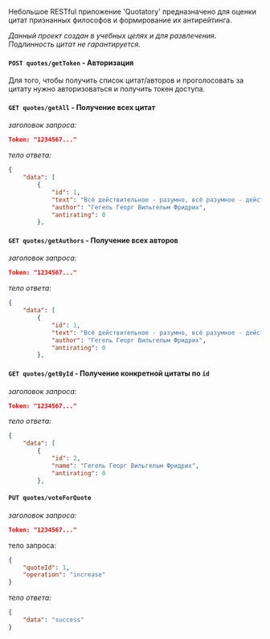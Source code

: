 Небольшое RESTful приложение 'Quotatory' предназначено для оценки цитат признанных философов и формирование их антирейтинга.

*Данный проект создан в учебных целях и для развлечения.* 
*Подлинность цитат не гарантируется.*


#### `POST quotes/getToken` - Авторизация

Для того, чтобы получить список цитат/авторов и проголосовать за цитату нужно авторизоваться и получить токен доступа.
#### `GET quotes/getAll` - Получение всех цитат

*заголовок запроса:*

``` json
Token: "1234567..."
```

*тело ответа:*

``` json
{
    "data": [
        {
            "id": 1,
            "text": "Всё действительное - разумно, всё разумное - действительно.",
            "author": "Гегель Георг Вильгельм Фридрих",
            "antirating": 0
        },
```


#### `GET quotes/getAuthors` - Получение всех авторов

*заголовок запроса:*

``` json
Token: "1234567..."
```

*тело ответа:*

``` json
{
    "data": [
        {
            "id": 1,
            "text": "Всё действительное - разумно, всё разумное - действительно.",
            "author": "Гегель Георг Вильгельм Фридрих",
            "antirating": 0
        },
```


#### `GET quotes/getById` - Получение конкретной цитаты по `id`

*заголовок запроса:*

``` json
Token: "1234567..."
```

*тело ответа:*

``` json
{
    "data": [
        {
            "id": 2,
            "name": "Гегель Георг Вильгельм Фридрих",
            "antirating": 0
        },
```


#### `PUT quotes/voteForQuote`

*заголовок запроса:*

``` json
Token: "1234567..."
```

тело запроса:

``` json
{
    "quoteId": 1,
    "operation": "increase"
}
```

*тело ответа:*

``` json
{
    "data": "success"
}
```
